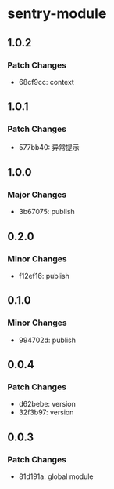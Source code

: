 # sentry-module

## 1.0.2

### Patch Changes

- 68cf9cc: context

## 1.0.1

### Patch Changes

- 577bb40: 异常提示

## 1.0.0

### Major Changes

- 3b67075: publish

## 0.2.0

### Minor Changes

- f12ef16: publish

## 0.1.0

### Minor Changes

- 994702d: publish

## 0.0.4

### Patch Changes

- d62bebe: version
- 32f3b97: version

## 0.0.3

### Patch Changes

- 81d191a: global module
